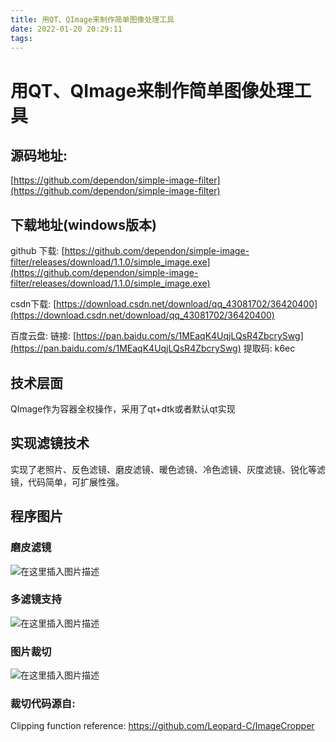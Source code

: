```yaml
---
title: 用QT、QImage来制作简单图像处理工具
date: 2022-01-20 20:29:11
tags:
---
```

# 用QT、QImage来制作简单图像处理工具

## 源码地址:
[https://github.com/dependon/simple-image-filter](https://github.com/dependon/simple-image-filter)

## 下载地址(windows版本)
github 下载: [https://github.com/dependon/simple-image-filter/releases/download/1.1.0/simple_image.exe](https://github.com/dependon/simple-image-filter/releases/download/1.1.0/simple_image.exe)

csdn下载: [https://download.csdn.net/download/qq_43081702/36420400](https://download.csdn.net/download/qq_43081702/36420400)

百度云盘: 
链接: [https://pan.baidu.com/s/1MEaqK4UqjLQsR4ZbcrySwg](https://pan.baidu.com/s/1MEaqK4UqjLQsR4ZbcrySwg) 
提取码: k6ec 
## 技术层面
QImage作为容器全权操作，采用了qt+dtk或者默认qt实现

## 实现滤镜技术
实现了老照片、反色滤镜、磨皮滤镜、暖色滤镜、冷色滤镜、灰度滤镜、锐化等滤镜，代码简单，可扩展性强。

##  程序图片


### 磨皮滤镜
![在这里插入图片描述](https://img-blog.csdnimg.cn/20210518142043861.png?x-oss-process=image/watermark,type_ZmFuZ3poZW5naGVpdGk,shadow_10,text_aHR0cHM6Ly9ibG9nLmNzZG4ubmV0L3FxXzQzMDgxNzAy,size_16,color_FFFFFF,t_70)


### 多滤镜支持
![在这里插入图片描述](https://img-blog.csdnimg.cn/20210518142106731.png?x-oss-process=image/watermark,type_ZmFuZ3poZW5naGVpdGk,shadow_10,text_aHR0cHM6Ly9ibG9nLmNzZG4ubmV0L3FxXzQzMDgxNzAy,size_16,color_FFFFFF,t_70)



### 图片裁切
![在这里插入图片描述](https://img-blog.csdnimg.cn/20210518142114765.png?x-oss-process=image/watermark,type_ZmFuZ3poZW5naGVpdGk,shadow_10,text_aHR0cHM6Ly9ibG9nLmNzZG4ubmV0L3FxXzQzMDgxNzAy,size_16,color_FFFFFF,t_70)


### 裁切代码源自:
Clipping function reference:
https://github.com/Leopard-C/ImageCropper